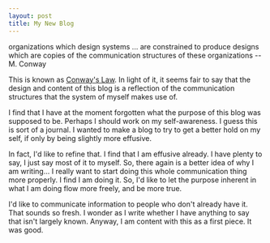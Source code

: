```yaml
---
layout: post
title: My New Blog
---
```


<p class="message">organizations which design systems ... are constrained to produce designs which are copies of the communication structures of these organizations -- M. Conway</p>

This is known as [Conway's Law](https://en.wikipedia.org/wiki/Conway%27s_law).
In light of it, it seems fair to say that the design and content of this blog
is a reflection of the communication structures that the system of myself
makes use of.

I find that I have at the moment forgotten what the purpose of this blog was
supposed to be. Perhaps I should work on my self-awareness. I guess this is
sort of a journal. I wanted to make a blog to try to get a better hold on my
self, if only by being slightly more effusive.

In fact, I'd like to refine that. I find that I am effusive already. I have
plenty to say, I just say most of it to myself. So, there again is a better
idea of why I am writing... I really want to start doing this whole
communication thing more properly. I find I am doing it. So, I'd like to
let the purpose inherent in what I am doing flow more freely, and be more true.

I'd like to communicate information to people who don't already have it.
That sounds so fresh. I wonder as I write whether I have anything to say that
isn't largely known. Anyway, I am content with this as a first piece.
It was good.
